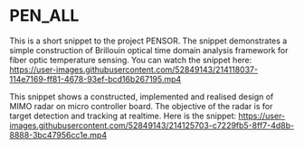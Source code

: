 # PEN_ALL
This is a short snippet to the project PENSOR. The snippet demonstrates a simple construction of Brillouin optical time domain analysis framework for fiber optic temperature sensing. You can watch the snippet here:
https://user-images.githubusercontent.com/52849143/214118037-114e7169-ff81-4678-93ef-bcd16b267195.mp4

This snippet shows a constructed, implemented and realised design of MIMO radar on micro controller board. The objective of the radar is for target detection and tracking at realtime. Here is the snippet: https://user-images.githubusercontent.com/52849143/214125703-c7229fb5-8ff7-4d8b-8888-3bc47956cc1e.mp4
